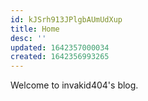 ```yaml
---
id: kJSrh913JPlgbAUmUdXup
title: Home
desc: ''
updated: 1642357000034
created: 1642356993265
---
```


Welcome to invakid404's blog.
